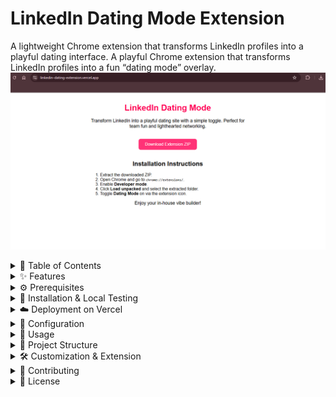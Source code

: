 # LinkedIn Dating Mode Extension
A lightweight Chrome extension that transforms LinkedIn profiles into a playful dating interface.
A playful Chrome extension that transforms LinkedIn profiles into a fun “dating mode” overlay.
![Screenshot](https://github.com/viveknair6915/linkedin-dating-extension/raw/main/Screenshots/Screenshot%20(3).png)

<details>
  <summary>📑 Table of Contents</summary>

  1. [Features](#features)  
  2. [Prerequisites](#prerequisites)  
  3. [Installation & Local Testing](#installation--local-testing)  
  4. [Deployment on Vercel](#deployment-on-vercel)  
  5. [Configuration](#configuration)  
  6. [Usage](#usage)  
  7. [Project Structure](#project-structure)  
  8. [Customization & Extension](#customization--extension)  
  9. [Contributing](#contributing)  
  10. [License](#license)
</details>

<details>
  <summary>✨ Features</summary>

  - **Dating Overlay**: Injects a styled card on profile pages with name, prompt, and “Send Crush” button.  
  - **Toggle Control**: Enable/disable via popup checkbox.  
  - **SPA Compatibility**: Works with LinkedIn’s dynamic navigation.  
  - **Lightweight**: Pure JavaScript + CSS, no frameworks.  
  - **Customizable**: Easily tweak text, styles, and behavior.
</details>

<details>
  <summary>⚙️ Prerequisites</summary>

  - **Chrome Browser** (v88+)  
  - **Node.js & npm** (for CLI tools)  
  - **Git** (version control)  
  - **Vercel CLI** (for deployment)
</details>

<details>
  <summary>🚀 Installation & Local Testing</summary>

  1. **Clone the repo**  
     ```bash
     git clone https://github.com/<your-username>/linkedin-dating-extension.git
     cd linkedin-dating-extension
     ```
  2. **Add icons** in `icons/` (icon16.png, icon48.png, icon128.png).  
  3. **Load in Chrome**  
     - Go to `chrome://extensions/`  
     - Enable **Developer mode**  
     - Click **Load unpacked** → select project folder  
  4. **Enable Dating Mode** via the extension’s popup checkbox.  
  5. **Test** on any LinkedIn profile: overlay appears; click **Send Crush**.
</details>

<details>
  <summary>☁️ Deployment on Vercel</summary>

  1. **Prepare ZIP**  
     ```bash
     zip -r linkedin-dating-extension.zip *
     mkdir public
     mv linkedin-dating-extension.zip public/
     ```
  2. **Add Landing Page** (`index.html` at root):
     ```html
     <!DOCTYPE html>
     <html lang="en">
     <head>
       <meta charset="UTF-8"/>
       <meta name="viewport" content="width=device-width,initial-scale=1.0"/>
       <title>LinkedIn Dating Mode</title>
       <style>
         body { font-family: Arial, sans-serif; max-width:600px; margin:40px auto; text-align:center; }
         a.button { padding:12px 24px; background:#ff3377; color:#fff; border-radius:8px; text-decoration:none; }
       </style>
     </head>
     <body>
       <h1>LinkedIn Dating Mode</h1>
       <p>Turn LinkedIn into a playful dating site!</p>
       <a class="button" href="/linkedin-dating-extension.zip" download>Download ZIP</a>
       <h2>Install</h2>
       <ol style="text-align:left;">
         <li>Extract ZIP.</li>
         <li>Open <code>chrome://extensions/</code>.</li>
         <li>Enable Developer mode.</li>
         <li>Load unpacked → selected folder.</li>
       </ol>
     </body>
     </html>
     ```
  3. **Deploy**  
     ```bash
     npm install -g vercel
     vercel login
     vercel --prod
     ```
     - Preset: **Other**  
     - Output directory: `public`  
  4. **Share** your live URL (e.g. `https://<your-project>.vercel.app`), with ZIP at `/linkedin-dating-extension.zip`.
</details>

<details>
  <summary>🔧 Configuration</summary>

  - **chrome.storage.sync** key:  
    - `datingMode` (boolean) — toggle overlay  
  - **content.js**: adjust text, selectors, button behavior  
  - **styles.css**: customize colors, fonts, positioning
</details>

<details>
  <summary>🎯 Usage</summary>

  1. Click the extension icon → toggle **Dating Mode**.  
  2. Visit any LinkedIn profile to see and interact with the overlay.  
  3. Use for demos, pranks, or team-building fun!
</details>

<details>
  <summary>📁 Project Structure</summary>

  ```bash
  linkedin-dating-extension/
  ├── icons/
  │   ├── icon16.png
  │   ├── icon48.png
  │   └── icon128.png
  ├── content.js
  ├── manifest.json
  ├── popup.html
  ├── popup.js
  ├── styles.css
  ├── index.html           
  ├── README.md
  └── public/
      └── linkedin-dating-extension.zip
```

</details> <details> <summary>🛠️ Customization & Extension</summary>
UI Enhancements: animations, custom graphics

Backend Hooks: log “crush” events or send notifications

Cross-browser: adapt manifest.json for Firefox/Edge

</details> <details> <summary>🤝 Contributing</summary>
Fork & clone.

Create a branch: git checkout -b feature/name.

Commit & push.

Open a Pull Request.

</details> <details> <summary>📜 License</summary>
MIT © Vivek

</details>
